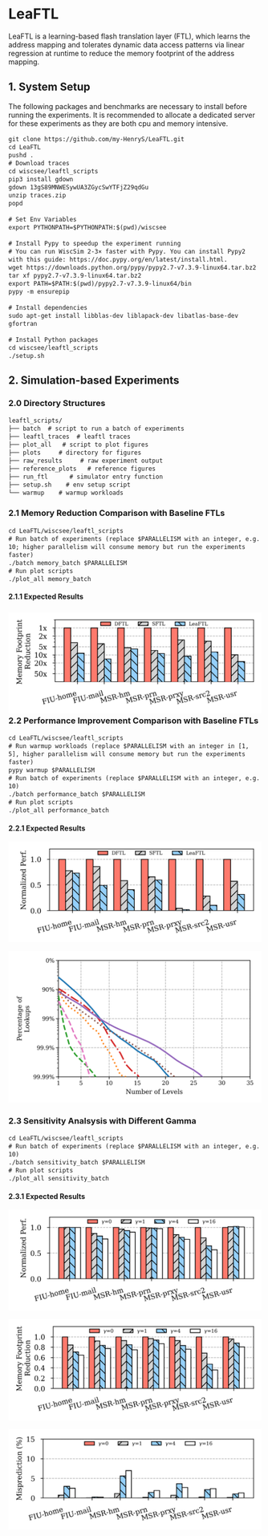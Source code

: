 # LeaFTL 

LeaFTL is a learning-based flash translation layer (FTL), which learns the address mapping and tolerates dynamic data access patterns via linear regression at runtime to reduce the memory footprint of the address mapping.

## 1. System Setup

The following packages and benchmarks are necessary to install before running the experiments. It is recommended to allocate a dedicated server for these experiments as they are both cpu and memory intensive.

```shell
git clone https://github.com/my-HenryS/LeaFTL.git
cd LeaFTL
pushd .
# Download traces
cd wiscsee/leaftl_scripts
pip3 install gdown
gdown 13gS89MNWESywUA3ZGycSwYTFjZ29qdGu
unzip traces.zip
popd

# Set Env Variables
export PYTHONPATH=$PYTHONPATH:$(pwd)/wiscsee

# Install Pypy to speedup the experiment running
# You can run WiscSim 2-3× faster with Pypy. You can install Pypy2 with this guide: https://doc.pypy.org/en/latest/install.html.
wget https://downloads.python.org/pypy/pypy2.7-v7.3.9-linux64.tar.bz2
tar xf pypy2.7-v7.3.9-linux64.tar.bz2
export PATH=$PATH:$(pwd)/pypy2.7-v7.3.9-linux64/bin
pypy -m ensurepip

# Install dependencies
sudo apt-get install libblas-dev liblapack-dev libatlas-base-dev gfortran

# Install Python packages
cd wiscsee/leaftl_scripts
./setup.sh
```



## 2. Simulation-based Experiments

### 2.0 Directory Structures

```shell
leaftl_scripts/
├── batch  # script to run a batch of experiments
├── leaftl_traces  # leaftl traces
├── plot_all   # script to plot figures
├── plots     # directory for figures
├── raw_results     # raw experiment output
├── reference_plots   # reference figures
├── run_ftl      # simulator entry function
├── setup.sh    # env setup script
└── warmup    # warmup workloads
```

### 2.1 Memory Reduction Comparison with Baseline FTLs

```shell
cd LeaFTL/wiscsee/leaftl_scripts
# Run batch of experiments (replace $PARALLELISM with an integer, e.g. 10; higher parallelism will consume memory but run the experiments faster)
./batch memory_batch $PARALLELISM
# Run plot scripts
./plot_all memory_batch
```

#### 2.1.1 Expected Results

### ![memory](wiscsee/leaftl_scripts/reference_plots/memory.png)2.2 Performance Improvement Comparison with Baseline FTLs

```shell
cd LeaFTL/wiscsee/leaftl_scripts
# Run warmup workloads (replace $PARALLELISM with an integer in [1, 5], higher parallelism will consume memory but run the experiments faster)
pypy warmup $PARALLELISM
# Run batch of experiments (replace $PARALLELISM with an integer, e.g. 10)
./batch performance_batch $PARALLELISM
# Run plot scripts
./plot_all performance_batch
```

#### 2.2.1 Expected Results

![latency](wiscsee/leaftl_scripts/reference_plots/latency.png)

![lookup_cdf](wiscsee/leaftl_scripts/reference_plots/lookup_cdf.png)

### 2.3 Sensitivity Analsysis with Different Gamma

```shell
cd LeaFTL/wiscsee/leaftl_scripts
# Run batch of experiments (replace $PARALLELISM with an integer, e.g. 10)
./batch sensitivity_batch $PARALLELISM
# Run plot scripts
./plot_all sensitivity_batch
```

#### 2.3.1 Expected Results

![latency_sensitivity](wiscsee/leaftl_scripts/reference_plots/latency_sensitivity.png)

![memory_sensitivity](wiscsee/leaftl_scripts/reference_plots/memory_sensitivity.png)

![misprediction](wiscsee/leaftl_scripts/reference_plots/misprediction.png)